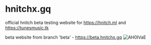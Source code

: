 # hnitchx.gq
official hnitch beta testing website for https://hnitch.ml and https://tunesmusic.tk

beta website from branch 'beta' - https://beta.hnitchx.gq
![AH0IVaE](https://user-images.githubusercontent.com/92138583/142552337-599e8360-49d8-44a6-890a-c5e29a9dadca.png)
